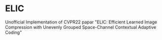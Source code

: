# ELIC
Unofficial Implementation of CVPR22 papar "ELIC: Efficient Learned Image Compression with Unevenly Grouped Space-Channel Contextual Adaptive Coding"
